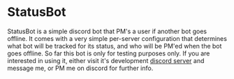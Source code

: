 # StatusBot

StatusBot is a simple discord bot that PM's a user if another bot goes offline. It comes with a very simple per-server configuration that
determines what bot will be tracked for its status, and who will be PM'ed when the bot goes offline. So far this bot is only for testing
purposes only. If you are interested in using it, either visit it's development [discord server](https://discord.gg/GRBeCAX) and message me, or PM me on discord for
further info.
